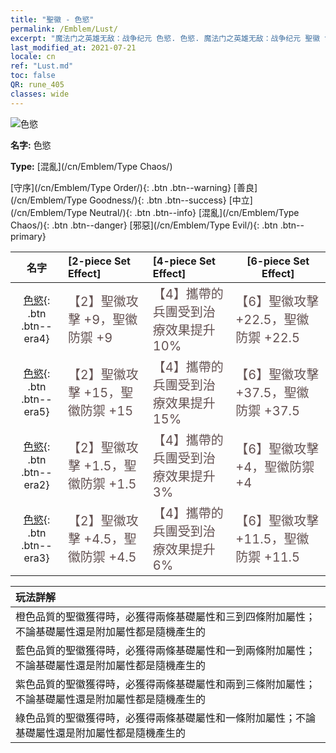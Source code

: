 ```yaml
---
title: "聖徽 - 色慾"
permalink: /Emblem/Lust/
excerpt: "魔法门之英雄无敌：战争纪元 色慾. 色慾. 魔法门之英雄无敌：战争纪元 聖徽 色慾. 魔法门之英雄无敌：战争纪元 混亂 色慾"
last_modified_at: 2021-07-21
locale: cn
ref: "Lust.md"
toc: false
QR: rune_405
classes: wide
---
```


  ![色慾](/images/r/rune_icon_405.png)

 **名字:** 色慾

 **Type:** [混亂](/cn/Emblem/Type Chaos/)

  [守序](/cn/Emblem/Type Order/){: .btn .btn--warning}   [善良](/cn/Emblem/Type Goodness/){: .btn .btn--success}   [中立](/cn/Emblem/Type Neutral/){: .btn .btn--info}   [混亂](/cn/Emblem/Type Chaos/){: .btn .btn--danger}   [邪惡](/cn/Emblem/Type Evil/){: .btn .btn--primary} 

  |  名字    | [2-piece Set Effect] | [4-piece Set Effect] | [6-piece Set Effect]  | 
  |:-----------------------:|:-------------------|:-----------------|----------------| 
  | [色慾](/cn/Emblem/Lust/){: .btn .btn--era4} | <span style="color: #645252;font-size:20px">【2】聖徽攻擊 +9，聖徽防禦 +9</span> | <span style="color: #645252;font-size:20px">【4】攜帶的兵團受到治療效果提升10%</span> | <span style="color: #645252;font-size:20px">【6】聖徽攻擊 +22.5，聖徽防禦 +22.5</span> | 
  | [色慾](/cn/Emblem/Lust/){: .btn .btn--era5} | <span style="color: #645252;font-size:20px">【2】聖徽攻擊 +15，聖徽防禦 +15</span> | <span style="color: #645252;font-size:20px">【4】攜帶的兵團受到治療效果提升15%</span> | <span style="color: #645252;font-size:20px">【6】聖徽攻擊 +37.5，聖徽防禦 +37.5</span> | 
  | [色慾](/cn/Emblem/Lust/){: .btn .btn--era2} | <span style="color: #645252;font-size:20px">【2】聖徽攻擊 +1.5，聖徽防禦 +1.5</span> | <span style="color: #645252;font-size:20px">【4】攜帶的兵團受到治療效果提升3%</span> | <span style="color: #645252;font-size:20px">【6】聖徽攻擊 +4，聖徽防禦 +4</span> | 
  | [色慾](/cn/Emblem/Lust/){: .btn .btn--era3} | <span style="color: #645252;font-size:20px">【2】聖徽攻擊 +4.5，聖徽防禦 +4.5</span> | <span style="color: #645252;font-size:20px">【4】攜帶的兵團受到治療效果提升6%</span> | <span style="color: #645252;font-size:20px">【6】聖徽攻擊 +11.5，聖徽防禦 +11.5</span> | 

  |         玩法詳解            | 
  |:-------------------------------|
  | 橙色品質的聖徽獲得時，必獲得兩條基礎屬性和三到四條附加屬性；不論基礎屬性還是附加屬性都是隨機產生的 |
  | 藍色品質的聖徽獲得時，必獲得兩條基礎屬性和一到兩條附加屬性；不論基礎屬性還是附加屬性都是隨機產生的 |
  | 紫色品質的聖徽獲得時，必獲得兩條基礎屬性和兩到三條附加屬性；不論基礎屬性還是附加屬性都是隨機產生的 |
  | 綠色品質的聖徽獲得時，必獲得兩條基礎屬性和一條附加屬性；不論基礎屬性還是附加屬性都是隨機產生的 |
